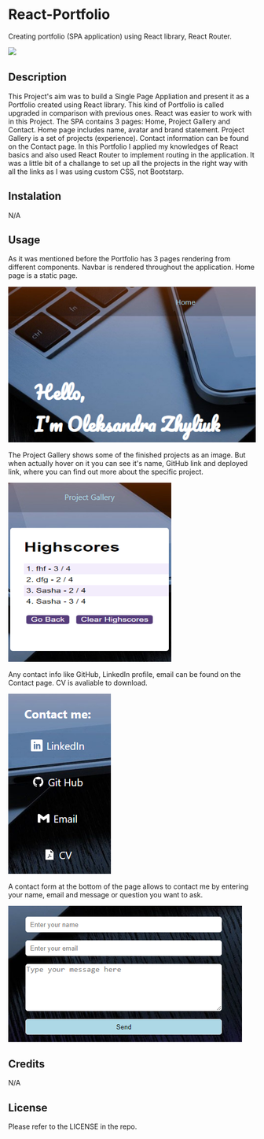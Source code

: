 # React-Portfolio
Creating portfolio (SPA application) using React library, React Router.

![](https://badges.aleen42.com/src/react.svg)

## Description
This Project's aim was to build a Single Page Appliation and present it as a Portfolio created using React library. This kind of Portfolio is called upgraded in comparison with previous ones. React was easier to work with in this Project. The SPA contains 3 pages: Home, Project Gallery and Contact.  Home page includes name, avatar and brand statement. Project Gallery is a set of projects (experience). Contact information can be found on the Contact page. 
In this Portfolio I applied my knowledges of React basics and also used React Router to implement routing in the application. It was a little bit of a challange to set up all the projects in the right way with all the links as I was using custom CSS, not Bootstarp.

## Instalation
N/A

## Usage
As it was mentioned before the Portfolio has 3 pages rendering from different components. Navbar is rendered throughout the application. Home page is a static page. 

![alt text](./public/images/home-page.png)

The Project Gallery shows some of the finished projects as an image. But when actually hover on it you can see it's name, GitHub link and deployed link, where you can find out more about the specific project. 

![alt text](./public/images/pg-page.png)

Any contact info like GitHub, LinkedIn profile, email can be found on the Contact page. CV is avaliable to download. 

![alt text](./public/images/contactPage.png)

A contact form at the bottom of the page allows to contact me by entering your name, email and message or question you want to ask. 

![alt text](./public/images/contForm.png)


## Credits
N/A

## License
Please refer to the LICENSE in the repo.


